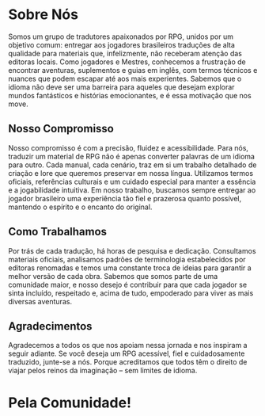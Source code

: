 # Sobre Nós

Somos um grupo de tradutores apaixonados por RPG, unidos por um objetivo comum: entregar aos jogadores brasileiros traduções de alta qualidade para materiais que, infelizmente, não receberam atenção das editoras locais. Como jogadores e Mestres, conhecemos a frustração de encontrar aventuras, suplementos e guias em inglês, com termos técnicos e nuances que podem escapar até aos mais experientes. Sabemos que o idioma não deve ser uma barreira para aqueles que desejam explorar mundos fantásticos e histórias emocionantes, e é essa motivação que nos move.

## Nosso Compromisso

Nosso compromisso é com a precisão, fluidez e acessibilidade. Para nós, traduzir um material de RPG não é apenas converter palavras de um idioma para outro. Cada manual, cada cenário, traz em si um trabalho detalhado de criação e lore que queremos preservar em nossa língua. Utilizamos termos oficiais, referências culturais e um cuidado especial para manter a essência e a jogabilidade intuitiva. Em nosso trabalho, buscamos sempre entregar ao jogador brasileiro uma experiência tão fiel e prazerosa quanto possível, mantendo o espírito e o encanto do original.

## Como Trabalhamos

Por trás de cada tradução, há horas de pesquisa e dedicação. Consultamos materiais oficiais, analisamos padrões de terminologia estabelecidos por editoras renomadas e temos uma constante troca de ideias para garantir a melhor versão de cada obra. Sabemos que somos parte de uma comunidade maior, e nosso desejo é contribuir para que cada jogador se sinta incluído, respeitado e, acima de tudo, empoderado para viver as mais diversas aventuras.

## Agradecimentos

Agradecemos a todos os que nos apoiam nessa jornada e nos inspiram a seguir adiante. Se você deseja um RPG acessível, fiel e cuidadosamente traduzido, junte-se a nós. Porque acreditamos que todos têm o direito de viajar pelos reinos da imaginação – sem limites de idioma.

# Pela Comunidade!
